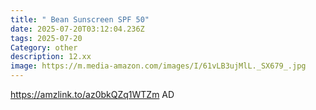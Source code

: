 ```yaml
---
title: " Bean Sunscreen SPF 50"
date: 2025-07-20T03:12:04.236Z
tags: 2025-07-20
Category: other
description: 12.xx
image: https://m.media-amazon.com/images/I/61vLB3ujMlL._SX679_.jpg
---
```

https://amzlink.to/az0bkQZq1WTZm     AD